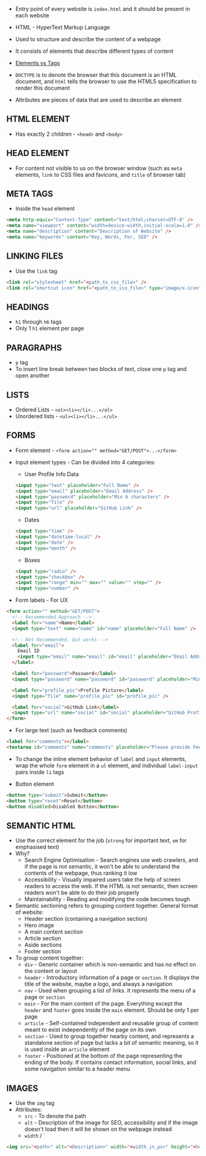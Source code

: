 - Entry point of every website is `index.html` and it should be present in each
website

- HTML - HyperText Markup Language
- Used to structure and describe the content of a webpage
- It consists of elements that describe different types of content
- [Elements vs Tags](./images/elements-vs-tags.png)
- `DOCTYPE` is to denote the browser that this document is an HTML document, and
`html` tells the browser to use the HTML5 specification to render this document
- Attributes are pieces of data that are used to describe an element

## HTML ELEMENT

- Has exactly 2 children - `<head>` and `<body>`

## HEAD ELEMENT

- For content not visible to us on the browser window (such as `meta` elements,
`link` to CSS files and favicons, and `title` of browser tab)

## META TAGS

- Inside the `head` element
```html
<meta http-equiv="Content-Type" content="text/html;charset=UTF-8" />
<meta name="viewport" content="width=device-width,initial-scale=1.0" />
<meta name="description" content="Description of Website" />
<meta name="keywords" content="Key, Words, For, SEO" />
```

## LINKING FILES

- Use the `link` tag
```html
<link rel="stylesheet" href="<path_to_css_file>" />
<link rel="shortcut icon" href="<path_to_ico_file>" type="image/x-icon" />
```

## HEADINGS

- `h1` through `h6` tags
- Only 1 `h1` element per page

## PARAGRAPHS

- `p` tag
- To insert line break between two blocks of text, close one `p` tag and open
another

## LISTS

- Ordered Lists - `<ol><li></li>...</ol>`
- Unordered lists - `<ul><li></li>...</ul>`

## FORMS

- Form element - `<form action="" method="GET/POST">...</form>`

- Input element types - Can be divided into 4 categories:
  - User Profile Info Data
  ```html
  <input type="text" placeholder="Full Name" />
  <input type="email" placeholder="Email Address" />
  <input type="password" placeholder="Min 6 characters" />
  <input type="file" />
  <input type="url" placeholder="GitHub Link" />
  ```
  
  - Dates
  ```html
  <input type="time" />
  <input type="datetime-local" />
  <input type="date" />
  <input type="month" />
  ```

  - Boxes
  ```html
  <input type="radio" />
  <input type="checkbox" />
  <input type="range" min="" max="" value="" step="" />
  <input type="number" />
  ```

- Form labels - For UX
```html
<form action="" method="GET/POST">
  <!-- Recommended Approach -->
  <label for="name">Name</label>
  <input type="text" name="name" id="name" placeholder="Full Name" />

  <!-- Not Recommended, but works -->
  <label for="email">
    Email ID
    <input type="email" name="email" id="email" placeholder="Email Address" />
  </label>

  <label for="password">Password</label>
  <input type="password" name="password" id="password" placeholder="Minimum 6 Characters" />

  <label for="profile_pic">Profile Picture</label>
  <input type="file" name="profile_pic" id="profile_pic" />

  <label for="social">GitHub Link</label>
  <input type="url" name="social" id="social" placeholder="GitHub Profile Link" />
</form>
```

- For large text (such as feedback comments)
```html
<label for="comments"></label>
<textarea id="comments" name="comments" placeholder="Please provide Feedback" rols="10" cols="30"></textarea>
```

- To change the inline element behavior of `label` and `input` elements, wrap the whole `form` element in a `ul` element, and individual `label-input` pairs inside `li` tags

- Button element
```html
<button type="submit">Submit</button>
<button type="reset">Reset</button>
<button disabled>Disabled Button</button>
```

## SEMANTIC HTML

- Use the correct element for the job (`strong` for important text, `em` for
emphasised text)
- Why?
  - Search Engine Optimisation - Search engines use web crawlers, and if the page is not semantic, it won't be able to understand the contents of the webpage, thus ranking it low
  - Accessibility - Visually impaired users take the help of screen readers to access the web. If the HTML is not semantic, then screen readers won't be able to do their job properly
  - Maintainability - Reading and modifying the code becomes tough
- Semantic sectioning refers to grouping content together. General format of website:
  - Header section (containing a navigation section)
  - Hero image
  - A main content section
  - Article section
  - Aside sections
  - Footer section
- To group content together:
  - `div` - Generic container which is non-semantic and has no effect on the content or layout
  - `header` - Introductory information of a page or `section`. It displays the title of the website, maybe a logo, and always a navigation
  - `nav` - Used when grouping a list of links. It represents the menu of a page or `section`
  - `main` - For the main content of the page. Everything except the `header` and `footer` goes inside the `main` element. Should be only 1 per page
  - `article` - Self-contained independent and reusable group of content meant to exist independently of the page on its own
  - `section` - Used to group together nearby content, and represents a standalone section of page but lacks a bit of semantic meaning, so it is used inside an `article` element
  - `footer` - Positioned at the bottom of the page representing the ending of the body. If contains contact information, social links, and some navigation similar to a header menu

## IMAGES

- Use the `img` tag
- Attributes:
  - `src` - To denote the path
  - `alt` - Description of the image for SEO, accessibility and if the image
  doesn't load then it will be shown on the webpage instead
  - `width` / `
```html
<img src="<path>" alt="<Description>" width="<width_in_px>" height="<height_in_px>" />
```

## 